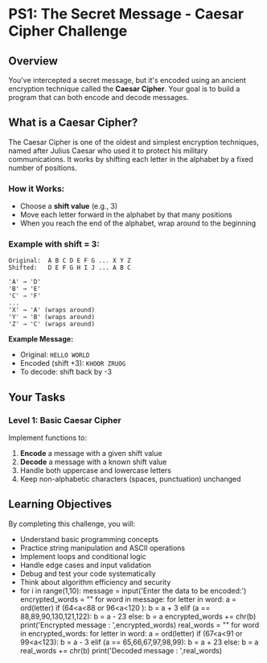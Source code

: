 # PS1: The Secret Message - Caesar Cipher Challenge

## Overview
You've intercepted a secret message, but it's encoded using an ancient encryption technique called the **Caesar Cipher**. Your goal is to build a program that can both encode and decode messages.

## What is a Caesar Cipher?
The Caesar Cipher is one of the oldest and simplest encryption techniques, named after Julius Caesar who used it to protect his military communications. It works by shifting each letter in the alphabet by a fixed number of positions.

### How it Works:
- Choose a **shift value** (e.g., 3)
- Move each letter forward in the alphabet by that many positions
- When you reach the end of the alphabet, wrap around to the beginning

### Example with shift = 3:
```
Original:  A B C D E F G ... X Y Z
Shifted:   D E F G H I J ... A B C

'A' → 'D'
'B' → 'E'  
'C' → 'F'
...
'X' → 'A' (wraps around)
'Y' → 'B' (wraps around)
'Z' → 'C' (wraps around)
```

**Example Message:**
- Original: `HELLO WORLD`
- Encoded (shift +3): `KHOOR ZRUOG`
- To decode: shift back by -3

## Your Tasks

### Level 1: Basic Caesar Cipher
Implement functions to:
1. **Encode** a message with a given shift value
2. **Decode** a message with a known shift value
3. Handle both uppercase and lowercase letters
4. Keep non-alphabetic characters (spaces, punctuation) unchanged

## Learning Objectives
By completing this challenge, you will:
- Understand basic programming concepts
- Practice string manipulation and ASCII operations
- Implement loops and conditional logic
- Handle edge cases and input validation
- Debug and test your code systematically
- Think about algorithm efficiency and security
- for i in range(1,10):
	message = input('Enter the data to be encoded:')
	encrypted_words = ""
	for word in message:
		for letter in word:
			a = ord(letter)
			if (64<a<88 or 96<a<120 ):
				b = a + 3
			elif (a == 88,89,90,130,121,122):
				b = a - 23
			else:
				b = a
			encrypted_words += chr(b)
	print('Encrypted message : ',encrypted_words)
	real_words = ""
	for word in encrypted_words:
		for letter in word:
			a = ord(letter)
			if (67<a<91 or 99<a<123):
				b = a - 3
			elif (a == 65,66,67,97,98,99):
				b = a + 23
			else:
				b = a
			real_words += chr(b)
	print('Decoded message : ',real_words)
